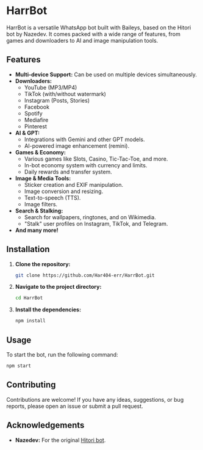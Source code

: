 # HarrBot

HarrBot is a versatile WhatsApp bot built with Baileys, based on the Hitori bot by Nazedev. It comes packed with a wide range of features, from games and downloaders to AI and image manipulation tools.

## Features

-   **Multi-device Support:** Can be used on multiple devices simultaneously.
-   **Downloaders:**
    -   YouTube (MP3/MP4)
    -   TikTok (with/without watermark)
    -   Instagram (Posts, Stories)
    -   Facebook
    -   Spotify
    -   Mediafire
    -   Pinterest
-   **AI & GPT:**
    -   Integrations with Gemini and other GPT models.
    -   AI-powered image enhancement (remini).
-   **Games & Economy:**
    -   Various games like Slots, Casino, Tic-Tac-Toe, and more.
    -   In-bot economy system with currency and limits.
    -   Daily rewards and transfer system.
-   **Image & Media Tools:**
    -   Sticker creation and EXIF manipulation.
    -   Image conversion and resizing.
    -   Text-to-speech (TTS).
    -   Image filters.
-   **Search & Stalking:**
    -   Search for wallpapers, ringtones, and on Wikimedia.
    -   "Stalk" user profiles on Instagram, TikTok, and Telegram.
-   **And many more!**

## Installation

1.  **Clone the repository:**
    ```bash
    git clone https://github.com/Har404-err/HarrBot.git
    ```
2.  **Navigate to the project directory:**
    ```bash
    cd HarrBot
    ```
3.  **Install the dependencies:**
    ```bash
    npm install
    ```

## Usage

To start the bot, run the following command:

```bash
npm start
```

## Contributing

Contributions are welcome! If you have any ideas, suggestions, or bug reports, please open an issue or submit a pull request.

## Acknowledgements

-   **Nazedev:** For the original [Hitori bot](https://github.com/nazedev/hitori).
